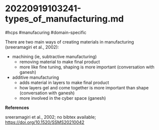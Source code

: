 # 20220919103241-types_of_manufacturing.md

#hcps #manufacuring #domain-specific

There are two main ways of creating materials in manufacturing (sreeramagiri et al.,
2002):
* machining (ie, subtractive manufacturing)
    * removing material to make final product
    * more like fine tuning, shaping is more important (conversation with ganesh)
* additive manufacturing
    * adds material in layers to make final product
    * how layers gel and come together is more important than shape (conversation with
        ganesh)
    * more involved in the cyber space (ganesh)


**References**

sreeramagiri et al., 2002; no bibtex available; https://doi.org/10.1520/SSMS20210042 
